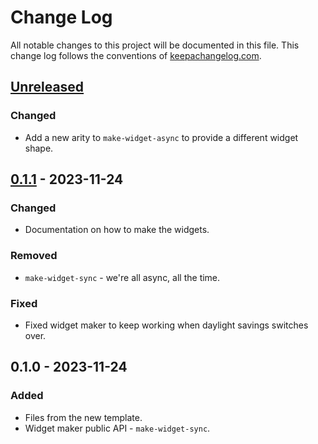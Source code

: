 # Change Log
All notable changes to this project will be documented in this file. This change log follows the conventions of [keepachangelog.com](http://keepachangelog.com/).

## [Unreleased]
### Changed
- Add a new arity to `make-widget-async` to provide a different widget shape.

## [0.1.1] - 2023-11-24
### Changed
- Documentation on how to make the widgets.

### Removed
- `make-widget-sync` - we're all async, all the time.

### Fixed
- Fixed widget maker to keep working when daylight savings switches over.

## 0.1.0 - 2023-11-24
### Added
- Files from the new template.
- Widget maker public API - `make-widget-sync`.

[Unreleased]: https://sourcehost.site/your-name/clojure-db-interface-app/compare/0.1.1...HEAD
[0.1.1]: https://sourcehost.site/your-name/clojure-db-interface-app/compare/0.1.0...0.1.1
